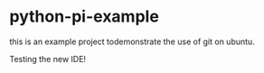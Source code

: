 # python-pi-example
this is an example project todemonstrate the use of git on ubuntu.

Testing the new IDE!